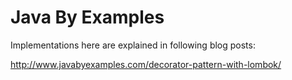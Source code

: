 # Java By Examples
Implementations here are explained in following blog posts:

http://www.javabyexamples.com/decorator-pattern-with-lombok/

